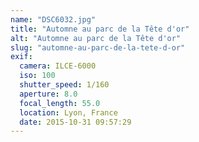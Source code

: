 ```yaml
---
name: "DSC6032.jpg"
title: "Automne au parc de la Tête d'or"
alt: "Automne au parc de la Tête d'or"
slug: "automne-au-parc-de-la-tete-d-or"
exif:
  camera: ILCE-6000
  iso: 100
  shutter_speed: 1/160
  aperture: 8.0
  focal_length: 55.0
  location: Lyon, France
  date: 2015-10-31 09:57:29
---
```

